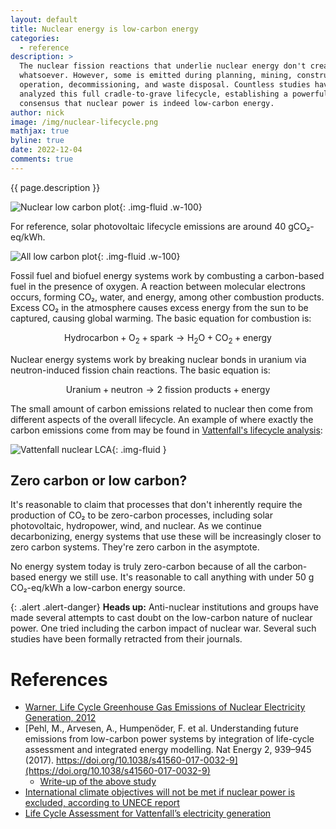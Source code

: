 ```yaml
---
layout: default
title: Nuclear energy is low-carbon energy
categories:
  - reference
description: >
  The nuclear fission reactions that underlie nuclear energy don't create any CO₂
  whatsoever. However, some is emitted during planning, mining, construction,
  operation, decommissioning, and waste disposal. Countless studies have
  analyzed this full cradle-to-grave lifecycle, establishing a powerful
  consensus that nuclear power is indeed low-carbon energy.
author: nick
image: /img/nuclear-lifecycle.png
mathjax: true
byline: true
date: 2022-12-04
comments: true
---
```


<div class="row">
<div class="col-md-8" markdown="1">

{{ page.description }}

![Nuclear low carbon plot](/img/nuclear-lifecycle.svg){: .img-fluid .w-100}

For reference, solar photovoltaic lifecycle emissions are around 40 gCO₂-eq/kWh.

![All low carbon plot](/img/lifecycle-carbon-emissions_opt.svg){: .img-fluid .w-100}

Fossil fuel and biofuel energy systems work by combusting a carbon-based fuel
in the presence of oxygen. A reaction between molecular electrons occurs,
forming CO₂, water, and energy, among other combustion products. Excess CO₂
in the atmosphere causes excess energy from the sun to be captured, causing
global warming. The basic equation for combustion is:

$$\text{Hydrocarbon} + \text{O}_2 + \text{spark} \rightarrow \text{H}_2\text{O} + \text{CO}_{2} + \text{energy}$$

Nuclear energy systems work by breaking nuclear bonds in uranium via neutron-induced
fission chain reactions. The basic equation is:

$$\text{Uranium} + \text{neutron} \rightarrow \text{2 fission products} + \text{energy}$$

The small amount of carbon emissions related to nuclear then come from different
aspects of the overall lifecycle. An example of where exactly the carbon
emissions come from may be found in [Vattenfall's lifecycle analysis](https://group.vattenfall.com/dk/siteassets/danmark/om-os/baeredygtighed/vattenfall-lca-brochure.pdf):

![Vattenfall nuclear LCA](/img/vattenfall-co2.png){: .img-fluid }

## Zero carbon or low carbon?

It's reasonable to claim that processes that don't inherently require the
production of CO₂ to be zero-carbon processes, including solar photovoltaic,
hydropower, wind, and nuclear. As we continue decarbonizing, energy systems
that use these will be increasingly closer to zero carbon systems. They're zero
carbon in the asymptote.

No energy system today is truly zero-carbon because of all the carbon-based energy
we still use. It's reasonable to call anything with under 50 g CO₂-eq/kWh a low-carbon
energy source.

{: .alert .alert-danger}
**Heads up:** Anti-nuclear institutions and groups have made several attempts to
cast doubt on the low-carbon nature of nuclear power. One tried including the
carbon impact of nuclear war. Several such studies have been formally retracted
from their journals.

# References

- [Warner, Life Cycle Greenhouse Gas Emissions of Nuclear Electricity Generation, 2012](https://doi.org/10.1111/j.1530-9290.2012.00472.x)
- [Pehl, M., Arvesen, A., Humpenöder, F. et al. Understanding future emissions from low-carbon power systems by integration of life-cycle assessment and integrated energy modelling. Nat Energy 2, 939–945 (2017). https://doi.org/10.1038/s41560-017-0032-9](https://doi.org/10.1038/s41560-017-0032-9)
  - [Write-up of the above study](https://www.carbonbrief.org/solar-wind-nuclear-amazingly-low-carbon-footprints)
- [International climate objectives will not be met if nuclear power is excluded, according to UNECE report](https://unece.org/climate-change/press/international-climate-objectives-will-not-be-met-if-nuclear-power-excluded)
- [Life Cycle Assessment for Vattenfall’s electricity generation](https://group.vattenfall.com/dk/siteassets/danmark/om-os/baeredygtighed/vattenfall-lca-brochure.pdf)

</div>
</div>
